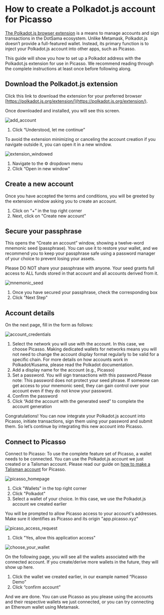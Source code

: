 # How to create a Polkadot.js account for Picasso

[The Polkadot.js browser extension](https://polkadot.js.org/extension/) is a means to manage accounts and sign transactions in the DotSama ecosystem. 
Unlike Metamask, Polkadot.js doesn’t provide a full-featured wallet. Instead, 
its primary function is to inject your Polkadot.js account into other apps, such as Picasso.

This guide will show you how to set up a Polkadot address with the Polkadot.js extension for use in Picasso. 
We recommend reading through the complete instructions at least once before following along.

## Download the Polkadot.js extension
Click this link to download the extension for your preferred browser
[https://polkadot.js.org/extension/](https://polkadot.js.org/extension/).

Once downloaded and installed, you will see this screen.

![add_account](./add-account.png)

1. Click “Understood, let me continue”

To avoid the extension minimizing or canceling the account creation if you navigate outside it, 
you can open it in a new window.

![extension_windowed](./extension-windowed.png)

1. Navigate to the ⚙️ dropdown menu
2. Click “Open in new window”

## Create a new account

Once you have accepted the terms and conditions, you will be greeted by the extension window asking you to create an account.

1. Click on “+” in the top right corner
2. Next, click on "Create new account"

## Secure your passphrase

This opens the “Create an account” window, showing a twelve-word mnemonic seed (passphrase). 
You can use it to restore your wallet, 
and we recommend you to keep your passphrase safe using a password manager of your choice to prevent losing your assets.

Please DO NOT share your passphrase with anyone. 
Your seed grants full access to ALL funds stored in that account and all accounts derived from it.

![mnemonic_seed](./mnemonic-seed.png)

1. Once you have secured your passphrase, check the corresponding box
2. Click "Next Step"

## Account details

On the next page, fill in the form as follows:

![account_credentials](./account-credentials.png)

1. Select the network you will use with the account. In this case, we choose Picasso. 
   Making dedicated wallets for networks means you will not need to change the account display format regularly 
   to be valid for a specific chain. 
   For more details on how accounts work in Polkadot/Kusama, please read the Polkadot documentation.
2. Add a display name for the account (e.g., Picasso)
3. Set a password. You will sign transactions with this password.Please note: 
   This password does not protect your seed phrase. If someone can get access to your mnemonic seed, 
   they can gain control over your account even if they do not know your password.
4. Confirm the password
5. Click “Add the account with the generated seed” to complete the account generation

Congratulations! You can now integrate your Polkadot.js account into Picasso, 
initiate transactions, sign them using your password and submit them. 
So let’s continue by integrating this new account into Picasso.

## Connect to Picasso
Connect to Picasso:
To use the complete feature set of Picasso, a wallet needs to be connected. 
You can use the Polkadot.js account we just created or a Talisman account. 
Please read our guide on [how to make a Talisman account](./talisman-create-account.md) for Picasso.

![picasso_homepage](./picasso-homepage.png)

1. Cick "Wallets" in the top right corner
2. Click "Polkadot"
3. Select a wallet of your choice. In this case, we use the Polkadot.js account we created earlier

You will be prompted to allow Picasso access to your account's addresses. 
Make sure it identifies as Picasso and its origin "app.picasso.xyz"

![picaso_access_request](./picasso-access-request.png)

1. Click "Yes, allow this application access"

![choose_your_wallet](./choose-your-wallet.png)

On the following page, you will see all the wallets associated with the connected account. 
If you create/derive more wallets in the future, they will show up here.

1. Click the wallet we created earlier, in our example named “Picasso Demo”
2. Click “confirm account”

And we are done. You can use Picasso as you please using the accounts and their respective wallets we just connected, 
or you can try connecting an Ethereum wallet using Metamask.
